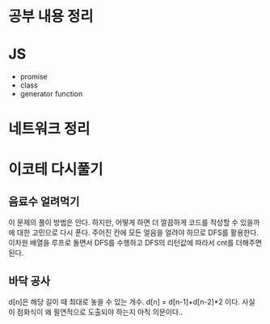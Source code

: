 # 공부 내용 정리

# JS

- promise
- class
- generator function

# 네트워크 정리

# 이코테 다시풀기

## 음료수 얼려먹기

이 문제의 풀이 방법은 안다. 하지만, 어떻게 하면 더 깔끔하게 코드를 작성할 수 있을까에 대한 고민으로 다시 푼다. 주어진 칸에 모든 얼음을 얼려야 하므로 DFS를 활용한다. 이차원 배열을 루프로 돌면서 DFS를 수행하고 DFS의 리턴값에 따라서 cnt를 더해주면 된다.

## 바닥 공사

d[n]은 해당 길이 때 최대로 놓을 수 있는 개수. d[n] = d[n-1]+d[n-2]\*2 이다.
사실 이 점화식이 왜 필연적으로 도출되야 하는지 아직 의문이다..
